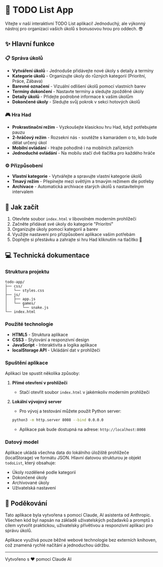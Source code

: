 # 📝 TODO List App

Vítejte v naší interaktivní TODO List aplikaci! Jednoduchý, ale výkonný nástroj pro organizaci vašich úkolů s bonusovou hrou pro oddech. 😎

## ✨ Hlavní funkce

### 📋 Správa úkolů
- **Vytváření úkolů** - Jednoduše přidávejte nové úkoly s detaily a termíny
- **Kategorie úkolů** - Organizujte úkoly do různých kategorií (Prioritní, Práce, Zábava)
- **Barevné označení** - Vizuální odlišení úkolů pomocí vlastních barev
- **Termíny dokončení** - Nastavte termíny a sledujte zpožděné úkoly
- **Detaily úkolů** - Přidejte podrobné informace k vašim úkolům
- **Dokončené úkoly** - Sledujte svůj pokrok v sekci hotových úkolů

### 🎮 Hra Had
- **Prokrastinační režim** - Vyzkoušejte klasickou hru Had, když potřebujete pauzu
- **2-hráčový režim** - Rozsekni nás - soutěžte s kamarádem o to, kdo bude dělat určený úkol
- **Mobilní ovládání** - Hrajte pohodlně i na mobilních zařízeních
- **Jednoduché ovládání** - Na mobilu stačí dvě tlačítka pro každého hráče

### ⚙️ Přizpůsobení
- **Vlastní kategorie** - Vytvářejte a spravujte vlastní kategorie úkolů
- **Tmavý režim** - Přepínejte mezi světlým a tmavým režimem dle potřeby
- **Archivace** - Automatická archivace starých úkolů s nastavitelným intervalem

## 🚀 Jak začít

1. Otevřete soubor `index.html` v libovolném moderním prohlížeči
2. Začněte přidávat své úkoly do kategorie "Prioritní"
3. Organizujte úkoly pomocí kategorií a barev
4. Využijte nastavení pro přizpůsobení aplikace vašim potřebám
5. Dopřejte si přestávku a zahrajte si hru Had kliknutím na tlačítko 🐍

## 💻 Technická dokumentace

### Struktura projektu
```
todo-app/
├── css/
│   └── styles.css
├── js/
│   ├── app.js
│   └── games/
│       └── snake.js
└── index.html
```

### Použité technologie
- **HTML5** - Struktura aplikace
- **CSS3** - Stylování a responzivní design
- **JavaScript** - Interaktivita a logika aplikace
- **localStorage API** - Ukládání dat v prohlížeči

### Spuštění aplikace
Aplikaci lze spustit několika způsoby:

1. **Přímé otevření v prohlížeči**
   - Stačí otevřít soubor `index.html` v jakémkoliv moderním prohlížeči

2. **Lokální vývojový server**
   - Pro vývoj a testování můžete použít Python server:
   ```bash
   python3 -m http.server 8008 --bind 0.0.0.0
   ```
   - Aplikace pak bude dostupná na adrese: `http://localhost:8008`

### Datový model
Aplikace ukládá všechna data do lokálního úložiště prohlížeče (localStorage) ve formátu JSON. Hlavní datovou strukturou je objekt `todoList`, který obsahuje:
- Úkoly rozdělené podle kategorií
- Dokončené úkoly
- Archivované úkoly
- Uživatelská nastavení

## 🙏 Poděkování
Tato aplikace byla vytvořena s pomocí Claude, AI asistenta od Anthropic. Všechen kód byl napsán na základě uživatelských požadavků a promptů s cílem vytvořit praktickou, uživatelsky přívětivou a responzivní aplikaci pro správu úkolů.

Aplikace využívá pouze běžné webové technologie bez externích knihoven, což znamená rychlé načítání a jednoduchou údržbu.

---

Vytvořeno s ❤️ pomocí Claude AI
